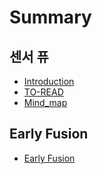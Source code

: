# Summary

## 센서 퓨

* [Introduction](README.md)
* [TO-READ](to-read.md)
* [Mind_map](https://mind42.com/mindmap/9ff131a4-af98-426a-b9b3-e27e5c9b63b7)

## Early Fusion

* [Early Fusion](./01-Early-fusion/README.md)

